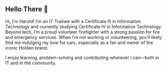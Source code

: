 ## Hello There 👋

Hi, I’m Harold! I’m an IT Trainee with a Certificate III in Information Technology and currently studying Certificate IV in Information Technology. Beyond tech, I’m a proud volunteer firefighter with a strong passion for fire and emergency services. When I’m not working or volunteering, you’ll likely find me indulging my love for cars, especially as a fan and owner of the iconic Holden brand.

I enjoy learning, problem-solving and contributing wherever I can—both in IT and in the community.
